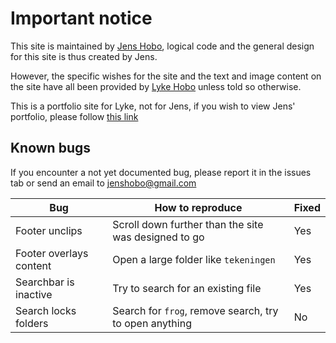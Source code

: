 # Important notice

This site is maintained by [Jens Hobo](https://github.com/jenshobo), logical code and the general design for this site is thus created by Jens.

However, the specific wishes for the site and the text and image content on the site have all been provided by [Lyke Hobo](https://github.com/lykehobo) unless told so otherwise.

This is a portfolio site for Lyke, not for Jens, if you wish to view Jens' portfolio, please follow [this link](https://jenshobo.github.io/)

## Known bugs

If you encounter a not yet documented bug, please report it in the issues tab or send an email to [jenshobo@gmail.com](mailto:jenshobo@gmail.com)

| Bug | How to reproduce | Fixed |
| - | - | - |
| Footer unclips | Scroll down further than the site was designed to go | Yes |
| Footer overlays content | Open a large folder like ```tekeningen``` | Yes |
| Searchbar is inactive | Try to search for an existing file | Yes |
| Search locks folders | Search for ```frog```, remove search, try to open anything | No |